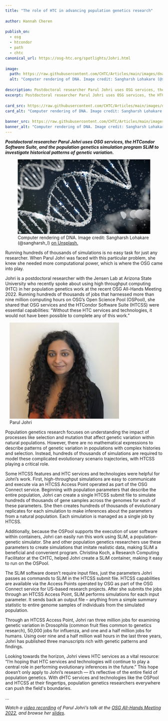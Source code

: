 ```yaml
---
title: "The role of HTC in advancing population genetics research"

author: Hannah Cheren

publish_on:
  - osg
  - htcondor
  - path
  - chtc
canonical_url: https://osg-htc.org/spotlights/Johri.html

image:
  path: https://raw.githubusercontent.com/CHTC/Articles/main/images/dna.jpeg
  alt: "Computer rendering of DNA. Image credit: Sangharsh Lohakare (@sangharsh_l) on Unsplash."
  
description: Postdoctoral researcher Parul Johri uses OSG services, the HTCondor Software Suite, and the population genetics simulation program SLiM to investigate historical patterns of genetic variation.
excerpt: Postdoctoral researcher Parul Johri uses OSG services, the HTCondor Software Suite, and the population genetics simulation program SLiM to investigate historical patterns of genetic variation.

card_src: https://raw.githubusercontent.com/CHTC/Articles/main/images/dna.jpeg
card_alt: "Computer rendering of DNA. Image credit: Sangharsh Lohakare (@sangharsh_l) on Unsplash."

banner_src: https://raw.githubusercontent.com/CHTC/Articles/main/images/dna.jpeg
banner_alt: "Computer rendering of DNA. Image credit: Sangharsh Lohakare (@sangharsh_l) on Unsplash."
---
```

  ***Postdoctoral researcher Parul Johri uses OSG services, the HTCondor Software Suite, and the population genetics simulation program SLiM to investigate historical patterns of genetic variation.***
  
  <figure>
  <img src="https://raw.githubusercontent.com/CHTC/Articles/main/images/dna.jpeg" alt="Computer rendering of DNA."/>
  <figcaption class="figure-caption">Computer rendering of DNA. Image credit: Sangharsh Lohakare (@sangharsh_l) <a href="https://unsplash.com/photos/Iy7QyzOs1bo">on Unsplash.</a><br/></figcaption>
</figure>
  
  Running hundreds of thousands of simulations is no easy task for just any researcher. When Parul Johri was faced with this particular problem, she knew she needed more computational power, which is where the OSG came into play.

  Johri is a postdoctoral researcher with the Jensen Lab at Arizona State University who recently spoke about using high throughput computing (HTC) in her population genetics work at the recent OSG All-Hands Meeting 2022. Running hundreds of thousands of jobs that harnessed more than nine million computing hours on OSG’s Open Science Pool (OSPool), she shared that OSG services and the HTCondor Software Suite (HTCSS) were essential capabilities: “Without these HTC services and technologies, it would not have been possible to complete any of this work.” 
  
  <figure class="figure float-end" style="margin-left: 1em">
  <img src='https://raw.githubusercontent.com/CHTC/Articles/main/images/Parul-Johri-headshot.jpg' class="figure-img img-fluid rounded" alt="Parul Johri" width="350px">
  <figcaption class="figure-caption">Parul Johri<br/></figcaption>
</figure>

  Population genetics research focuses on understanding the impact of processes like selection and mutation that affect genetic variation within natural populations. However, there are no mathematical expressions to describe patterns of genetic variation in populations with complex histories and selection. Instead, hundreds of thousands of simulations are required to model these complicated evolutionary scenario trajectories, with HTCSS playing a critical role. 

  Some HTCSS features and HTC services and technologies were helpful for Johri’s work. First, high-throughput simulations are easy to communicate and execute via an HTCSS Access Point operated as part of the OSG Connect service. Beginning with population parameters that describe the entire population, Johri can create a single HTCSS submit file to simulate hundreds of thousands of gene samples across the genomes for each of these parameters. She then creates hundreds of thousands of evolutionary replicates for each simulation to make inferences about the parameters from a natural population. Each simulation is managed as a single job by HTCSS.

  Additionally, because the OSPool supports the execution of user software within containers, Johri can easily run this work using SLiM, a population-genetic simulator. She and other population genetics researchers use these parameters to create simulations that imitate realistic data, making SLiM a beneficial and convenient program. Christina Koch, a Research Computing Facilitator at the CHTC, helped Johri create a SLiM container, making it easy to run on the OSPool. 

  The SLiM software doesn’t require input files, just the parameters Johri passes as commands to SLiM in the HTCSS submit file. HTCSS capabilities are available via the Access Points operated by OSG as part of the OSG Connect service for US-based research projects. After she submits the jobs through an HTCSS Access Point, SLiM performs simulations for each input parameter. It sends back an output file – anything from a simple summary statistic to entire genome samples of individuals from the simulated population.

  Through an HTCSS Access Point, Johri ran three million jobs for examining genetic variation in Drosophila (common fruit flies common to genetics research), 50,000 jobs for influenza, and one and a half million jobs for humans. Using over nine and a half million wall hours in the last three years, Johri has published three manuscripts rich with genetic patterns and findings. 

  Looking towards the horizon, Johri views HTC services as a vital resource: “I’m hoping that HTC services and technologies will continue to play a central role in performing evolutionary inferences in the future.” This hope doesn’t only apply to Johri’s research –– it’s reflective of the entire field of population genetics. With dHTC services and technologies like the OSPool and HTCSS at their fingertips, population genetics researchers everywhere can push the field's boundaries.

...

  *Watch a [video recording](https://www.youtube.com/watch?v=1ntCqnu6tWk) of Parul Johri’s talk at the [OSG All-Hands Meeting 2022](https://osg-htc.org/all-hands/), and browse her [slides](https://indico.fnal.gov/event/53029/contributions/236150/attachments/152959/198372/AHM22-Day1-PJohri-OSG_March14_2022.pdf).*

  
